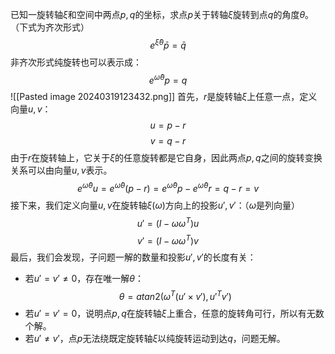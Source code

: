 已知一旋转轴$\xi$和空间中两点$p,q$的坐标，求点$p$关于转轴$\xi$旋转到点$q$的角度$\theta$。（下式为齐次形式）
$$e^{\hat{\xi}\theta} \bar{p}=\bar{q}$$
非齐次形式纯旋转也可以表示成：
$$e^{\hat{\omega}\theta}p=q$$
![[Pasted image 20240319123432.png]]
首先，$r$是旋转轴$\xi$上任意一点，定义向量$u,v$：
$$u=p-r$$
$$v=q-r$$
由于$r$在旋转轴上，它关于$\xi$的任意旋转都是它自身，因此两点$p,q$之间的旋转变换关系可以由向量$u,v$表示。
$$e^{\hat{\omega}\theta}u=e^{\hat{\omega}\theta}(p-r)=e^{\hat{\omega}\theta}p-e^{\hat{\omega}\theta}r=q-r=v$$
接下来，我们定义向量$u,v$在旋转轴$\xi(\omega)$方向上的投影$u', v'$：（$\omega$是列向量）
$$u'=(I-\omega\omega^T)u$$
$$v'=(I-\omega\omega^T)v$$
最后，我们会发现，子问题一解的数量和投影$u', v'$的长度有关：

+ 若$u'=v'\neq0$，存在唯一解$\theta$：
$$\theta=atan2 (\omega^T(u' \times v'), {u'}^Tv')$$
+ 若$u'=v'=0$，说明点$p,q$在旋转轴$\xi$上重合，任意的旋转角可行，所以有无数个解。
+ 若$u'\neq v'$，点$p$无法绕既定旋转轴$\xi$以纯旋转运动到达$q$，问题无解。